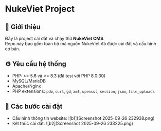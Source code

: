 # NukeViet Project

## 📌 Giới thiệu
Đây là project cài đặt và chạy thử **NukeViet CMS**.  
Repo này bao gồm toàn bộ mã nguồn NukeViet đã được cài đặt và cấu hình cơ bản.  

## ⚙️ Yêu cầu hệ thống
- PHP: >= 5.6 và <= 8.3 (đã test với PHP 8.0.30)  
- MySQL/MariaDB  
- Apache/Nginx  
- PHP extensions: `pdo`, `curl`, `gd`, `xml`, `openssl`, `session`, `json`, `file_uploads`  

## 🚀 Các bước cài đặt
- Cấu hình thông tin website: 
![b1](Screenshot 2025-09-26 232938.png)
- Kết thúc cài đặt:
![b2](Screenshot 2025-09-26 233225.png)
